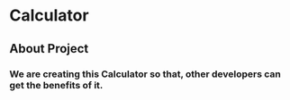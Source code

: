 
# Calculator

## About Project

### We are creating this Calculator so that, other developers can get the benefits of it.




